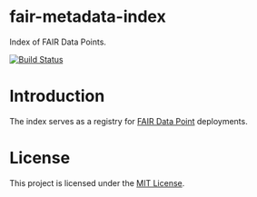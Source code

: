# fair-metadata-index
Index of FAIR Data Points.

[![Build Status](https://travis-ci.com/FAIRDataTeam/fair-metadata-index.svg?branch=develop)](https://travis-ci.com/FAIRDataTeam/fair-metadata-index)

# Introduction
The index serves as a registry for [FAIR Data Point](https://github.com/FAIRDataTeam/FAIRDataPoint) deployments.

# License
This project is licensed under the [MIT License](LICENSE).

